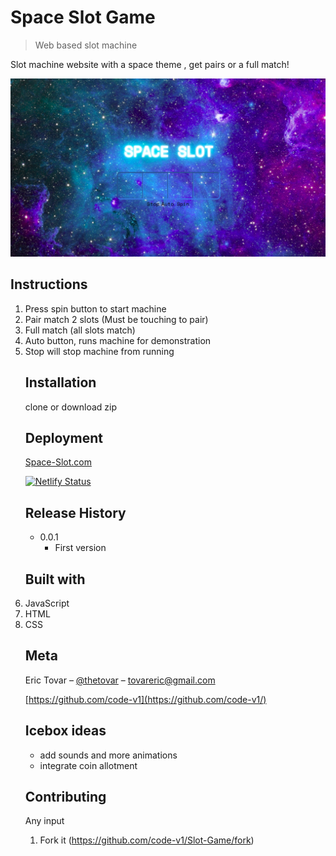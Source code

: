 # Space Slot Game

> Web based slot machine

Slot machine website with a space theme , get pairs or a full match!

![slot screenshot](slot-game-screenshot.png)

## Instructions

<ol>
<li>Press spin button to start machine
<li>Pair match 2 slots (Must be touching to pair)
<li>Full match (all slots match)
<li>Auto button, runs machine for demonstration
<li>Stop will stop machine from running


## Installation

clone or download zip 

## Deployment 

[Space-Slot.com](space-slot-6750b5.netlify.com)

[![Netlify Status](https://api.netlify.com/api/v1/badges/925e0bc6-786d-4054-a318-a1b7a73dc4a5/deploy-status)](https://app.netlify.com/sites/space-slot-6750b5/deploys)

## Release History

- 0.0.1
  - First version

## Built with

<li>JavaScript
<li>HTML
<li>CSS


## Meta

Eric Tovar – [@thetovar](https://twitter.com/thetovar) – tovareric@gmail.com



[https://github.com/code-v1](https://github.com/code-v1/)

## Icebox ideas 

- add sounds and more animations
- integrate coin allotment 


## Contributing

Any input

1. Fork it (<https://github.com/code-v1/Slot-Game/fork>)